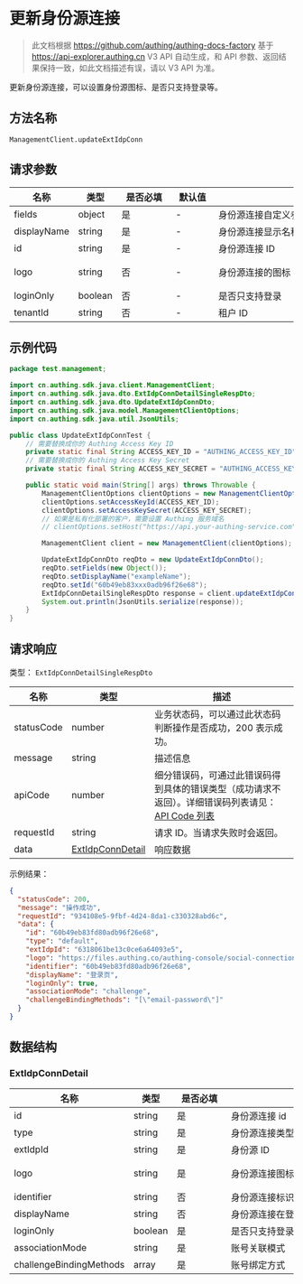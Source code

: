 # 更新身份源连接

<!--
  警告⚠️：
  不要直接修改该文档，
  https://github.com/Authing/authing-docs-factory
  使用该项目进行生成
-->

<LastUpdated />

> 此文档根据 https://github.com/authing/authing-docs-factory 基于 https://api-explorer.authing.cn V3 API 自动生成，和 API 参数、返回结果保持一致，如此文档描述有误，请以 V3 API 为准。

更新身份源连接，可以设置身份源图标、是否只支持登录等。

## 方法名称

`ManagementClient.updateExtIdpConn`

## 请求参数

| 名称 | 类型 | <div style="width:80px">是否必填</div> | <div style="width:60px">默认值</div> | <div style="width:300px">描述</div> | <div style="width:200px">示例值</div> |
| ---- | ---- | ---- | ---- | ---- | ---- |
| fields | object | 是 | - | 身份源连接自定义参数（增量修改）  | `{"clientId":"clientId"}` |
| displayName | string | 是 | - | 身份源连接显示名称  | `exampleName` |
| id | string | 是 | - | 身份源连接 ID  | `60b49eb83fd80adb96f26e68` |
| logo | string | 否 | - | 身份源连接的图标  | `https://files.authing.co/authing-console/social-connections/icon_xiaochengxu@2x.png` |
| loginOnly | boolean | 否 | - | 是否只支持登录  |  |
| tenantId | string | 否 | - | 租户 ID  | `60b49eb83fd80adb96f26e68` |




## 示例代码

```java
package test.management;

import cn.authing.sdk.java.client.ManagementClient;
import cn.authing.sdk.java.dto.ExtIdpConnDetailSingleRespDto;
import cn.authing.sdk.java.dto.UpdateExtIdpConnDto;
import cn.authing.sdk.java.model.ManagementClientOptions;
import cn.authing.sdk.java.util.JsonUtils;

public class UpdateExtIdpConnTest {
    // 需要替换成你的 Authing Access Key ID
    private static final String ACCESS_KEY_ID = "AUTHING_ACCESS_KEY_ID";
    // 需要替换成你的 Authing Access Key Secret
    private static final String ACCESS_KEY_SECRET = "AUTHING_ACCESS_KEY_SECRET";

    public static void main(String[] args) throws Throwable {
        ManagementClientOptions clientOptions = new ManagementClientOptions();
        clientOptions.setAccessKeyId(ACCESS_KEY_ID);
        clientOptions.setAccessKeySecret(ACCESS_KEY_SECRET);
        // 如果是私有化部署的客户，需要设置 Authing 服务域名
        // clientOptions.setHost("https://api.your-authing-service.com");

        ManagementClient client = new ManagementClient(clientOptions);

        UpdateExtIdpConnDto reqDto = new UpdateExtIdpConnDto();
        reqDto.setFields(new Object());
        reqDto.setDisplayName("exampleName");
        reqDto.setId("60b49eb83xxx0adb96f26e68");
        ExtIdpConnDetailSingleRespDto response = client.updateExtIdpConn(reqDto);
        System.out.println(JsonUtils.serialize(response));
    }
}

```




## 请求响应

类型： `ExtIdpConnDetailSingleRespDto`

| 名称 | 类型 | 描述 |
| ---- | ---- | ---- |
| statusCode | number | 业务状态码，可以通过此状态码判断操作是否成功，200 表示成功。 |
| message | string | 描述信息 |
| apiCode | number | 细分错误码，可通过此错误码得到具体的错误类型（成功请求不返回）。详细错误码列表请见：[API Code 列表](https://api-explorer.authing.cn/?tag=group/%E5%BC%80%E5%8F%91%E5%87%86%E5%A4%87#tag/%E5%BC%80%E5%8F%91%E5%87%86%E5%A4%87/%E9%94%99%E8%AF%AF%E5%A4%84%E7%90%86/apiCode) |
| requestId | string | 请求 ID。当请求失败时会返回。 |
| data | <a href="#ExtIdpConnDetail">ExtIdpConnDetail</a> | 响应数据 |



示例结果：

```json
{
  "statusCode": 200,
  "message": "操作成功",
  "requestId": "934108e5-9fbf-4d24-8da1-c330328abd6c",
  "data": {
    "id": "60b49eb83fd80adb96f26e68",
    "type": "default",
    "extIdpId": "6318061be13c0ce6a64093e5",
    "logo": "https://files.authing.co/authing-console/social-connections/icon_xiaochengxu@2x.png",
    "identifier": "60b49eb83fd80adb96f26e68",
    "displayName": "登录页",
    "loginOnly": true,
    "associationMode": "challenge",
    "challengeBindingMethods": "[\"email-password\"]"
  }
}
```

## 数据结构


### <a id="ExtIdpConnDetail"></a> ExtIdpConnDetail

| 名称 | 类型 | <div style="width:80px">是否必填</div> | <div style="width:300px">描述</div> | <div style="width:200px">示例值</div> |
| ---- |  ---- | ---- | ---- | ---- |
| id | string | 是 | 身份源连接 id   |  `60b49eb83fd80adb96f26e68` |
| type | string | 是 | 身份源连接类型   | oidc |
| extIdpId | string | 是 | 身份源 ID   |  `6318061be13c0ce6a64093e5` |
| logo | string | 是 | 身份源连接图标   |  `https://files.authing.co/authing-console/social-connections/icon_xiaochengxu@2x.png` |
| identifier | string | 否 | 身份源连接标识   |  `60b49eb83fd80adb96f26e68` |
| displayName | string | 否 | 身份源连接在登录页的显示名称   |  `登录页` |
| loginOnly | boolean | 是 | 是否只支持登录   |  `true` |
| associationMode | string | 是 | 账号关联模式   | none |
| challengeBindingMethods | array | 是 | 账号绑定方式   |  `["email-password"]` |


